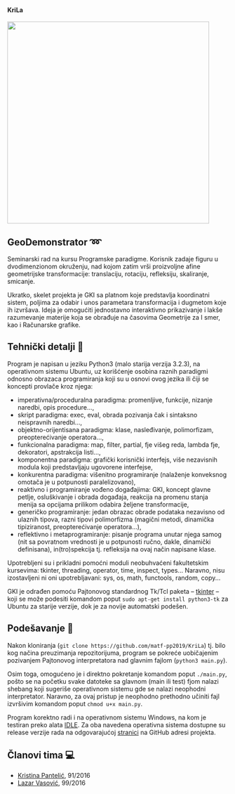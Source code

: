 #### KriLa
<img height="460" src="https://raw.githubusercontent.com/matf-pp2019/KriLa/master/slike/2019_05_08.png">

## GeoDemonstrator :loop:
Seminarski rad na kursu Programske paradigme. Korisnik zadaje figuru u dvodimenzionom okruženju, nad kojom zatim vrši proizvoljne afine geometrijske transformacije: translaciju, rotaciju, refleksiju, skaliranje, smicanje.

Ukratko, skelet projekta je GKI sa platnom koje predstavlja koordinatni sistem, poljima za odabir i unos parametara transformacija i dugmetom koje ih izvršava. Ideja je omogućiti jednostavno interaktivno prikazivanje i lakše razumevanje materije koja se obrađuje na časovima Geometrije za I smer, kao i Računarske grafike.

## Tehnički detalji :robot:
Program je napisan u jeziku Python3 (malo starija verzija 3.2.3), na operativnom sistemu Ubuntu, uz korišćenje osobina raznih paradigmi odnosno obrazaca programiranja koji su u osnovi ovog jezika ili čiji se koncepti provlače kroz njega:
* imperativna/proceduralna paradigma: promenljive, funkcije, nizanje naredbi, opis procedure...,
* skript paradigma: exec, eval, obrada pozivanja čak i sintaksno neispravnih naredbi...,
* objektno-orijentisana paradigma: klase, nasleđivanje, polimorfizam, preopterećivanje operatora...,
* funkcionalna paradigma: map, filter, partial, fje višeg reda, lambda fje, dekoratori, apstrakcija listi...,
* komponentna paradigma: grafički korisnički interfejs, više nezavisnih modula koji predstavljaju ugovorene interfejse,
* konkurentna paradigma: višenitno programiranje (nalaženje konveksnog omotača je u potpunosti paralelizovano),
* reaktivno i programiranje vođeno događajima: GKI, koncept glavne petlje, osluškivanje i obrada događaja, reakcija na promenu stanja menija sa opcijama prilikom odabira željene transformacije,
* generičko programiranje: jedan obrazac obrade podataka nezavisno od ulaznih tipova, razni tipovi polimorfizma (magični metodi, dinamička tipiziranost, preopterećivanje operatora...),
* reflektivno i metaprogramiranje: pisanje programa unutar njega samog (nit sa povratnom vrednosti je u potpunosti ručno, dakle, dinamički definisana), in(tro)spekcija tj. refleksija na ovaj način napisane klase.

Upotrebljeni su i prikladni pomoćni moduli neobuhvaćeni fakultetskim kursevima: tkinter, threading, operator, time, inspect, types... Naravno, nisu izostavljeni ni oni upotrebljavani: sys, os, math, functools, random, copy...

GKI je odrađen pomoću Pajtonovog standardnog Tk/Tcl paketa – [tkinter](https://docs.python.org/3/library/tkinter.html) – koji se može podesiti komandom poput `sudo apt-get install python3-tk` za Ubuntu za starije verzije, dok je za novije automatski podešen.

## Podešavanje :memo:
Nakon kloniranja (`git clone https://github.com/matf-pp2019/KriLa`) tj. bilo kog načina preuzimanja repozitorijuma, program se pokreće uobičajenim pozivanjem Pajtonovog interpretatora nad glavnim fajlom (`python3 main.py`).

Osim toga, omogućeno je i direktno pokretanje komandom poput `./main.py`, pošto se na početku svake datoteke sa glavnom (main ili test) fjom nalazi shebang koji sugeriše operativnom sistemu gde se nalazi neophodni interpretator. Naravno, za ovaj pristup je neophodno prethodno učiniti fajl izvršivim komandom poput `chmod u+x main.py`.

Program korektno radi i na operativnom sistemu Windows, na kom je testiran preko alata [IDLE](https://www.python.org/downloads/release/python-323/). Za oba navedena operativna sistema dostupne su release verzije rada na odgovarajućoj [stranici](https://github.com/matf-pp2019/KriLa/releases) na GitHub adresi projekta.

## Članovi tima :computer:
* [Kristina Pantelić](https://github.com/beskonacnost), 91/2016
* [Lazar Vasović](https://github.com/matfija), 99/2016

